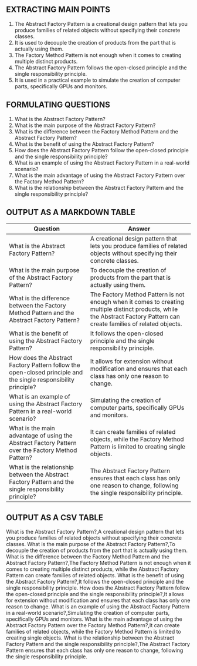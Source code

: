 ## EXTRACTING MAIN POINTS

1. The Abstract Factory Pattern is a creational design pattern that lets you produce families of related objects without specifying their concrete classes.
2. It is used to decouple the creation of products from the part that is actually using them.
3. The Factory Method Pattern is not enough when it comes to creating multiple distinct products.
4. The Abstract Factory Pattern follows the open-closed principle and the single responsibility principle.
5. It is used in a practical example to simulate the creation of computer parts, specifically GPUs and monitors.

## FORMULATING QUESTIONS

1. What is the Abstract Factory Pattern?
2. What is the main purpose of the Abstract Factory Pattern?
3. What is the difference between the Factory Method Pattern and the Abstract Factory Pattern?
4. What is the benefit of using the Abstract Factory Pattern?
5. How does the Abstract Factory Pattern follow the open-closed principle and the single responsibility principle?
6. What is an example of using the Abstract Factory Pattern in a real-world scenario?
7. What is the main advantage of using the Abstract Factory Pattern over the Factory Method Pattern?
8. What is the relationship between the Abstract Factory Pattern and the single responsibility principle?

## OUTPUT AS A MARKDOWN TABLE

| Question | Answer |
| --- | --- |
| What is the Abstract Factory Pattern? | A creational design pattern that lets you produce families of related objects without specifying their concrete classes. |
| What is the main purpose of the Abstract Factory Pattern? | To decouple the creation of products from the part that is actually using them. |
| What is the difference between the Factory Method Pattern and the Abstract Factory Pattern? | The Factory Method Pattern is not enough when it comes to creating multiple distinct products, while the Abstract Factory Pattern can create families of related objects. |
| What is the benefit of using the Abstract Factory Pattern? | It follows the open-closed principle and the single responsibility principle. |
| How does the Abstract Factory Pattern follow the open-closed principle and the single responsibility principle? | It allows for extension without modification and ensures that each class has only one reason to change. |
| What is an example of using the Abstract Factory Pattern in a real-world scenario? | Simulating the creation of computer parts, specifically GPUs and monitors. |
| What is the main advantage of using the Abstract Factory Pattern over the Factory Method Pattern? | It can create families of related objects, while the Factory Method Pattern is limited to creating single objects. |
| What is the relationship between the Abstract Factory Pattern and the single responsibility principle? | The Abstract Factory Pattern ensures that each class has only one reason to change, following the single responsibility principle. |

## OUTPUT AS A CSV TABLE

What is the Abstract Factory Pattern?,A creational design pattern that lets you produce families of related objects without specifying their concrete classes.
What is the main purpose of the Abstract Factory Pattern?,To decouple the creation of products from the part that is actually using them.
What is the difference between the Factory Method Pattern and the Abstract Factory Pattern?,The Factory Method Pattern is not enough when it comes to creating multiple distinct products, while the Abstract Factory Pattern can create families of related objects.
What is the benefit of using the Abstract Factory Pattern?,It follows the open-closed principle and the single responsibility principle.
How does the Abstract Factory Pattern follow the open-closed principle and the single responsibility principle?,It allows for extension without modification and ensures that each class has only one reason to change.
What is an example of using the Abstract Factory Pattern in a real-world scenario?,Simulating the creation of computer parts, specifically GPUs and monitors.
What is the main advantage of using the Abstract Factory Pattern over the Factory Method Pattern?,It can create families of related objects, while the Factory Method Pattern is limited to creating single objects.
What is the relationship between the Abstract Factory Pattern and the single responsibility principle?,The Abstract Factory Pattern ensures that each class has only one reason to change, following the single responsibility principle.
